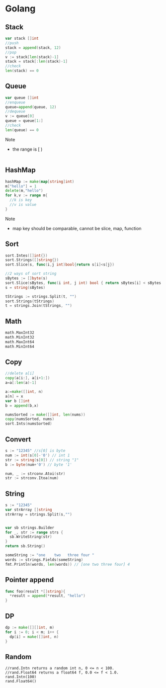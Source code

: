 # Golang

## Stack
```go
var stack []int
//push
stack = append(stack, 12)
//pop
v := stack[len(stack)-1]
stack = stack[:len(stack)-1]
//check
len(stack) == 0
```

## Queue
```go
var queue []int
//enqueue
queue=append(queue, 12)
//dequeue
v := queue[0]
queue = queue[1:]
//check
len(queue) == 0
```

Note
- the range is [ )
</br></br>

## HashMap
```go
hashMap := make(map[string]int)
m["hello"] = 1
delete(m,"hello")
for k,v := range m{
  //k is key
  //v is value
}
```
Note
- map key should be comparable, cannot be slice, map, function

## Sort
```go
sort.Intes([]int{})
sort.Strings([]string{})
sort.Slice(s, func(i,j int)bool{return s[i]<s[j})

//2 ways of sort string
sBytes := []byte(s)
sort.Slice(sBytes, func(i int, j int) bool { return sBytes[i] < sBytes[j] })
s = string(sBytes)

tStrings := strings.Split(t, "")
sort.Strings(tStrings)
t = strings.Join(tStrings, "")
```
## Math
```go
math.MaxInt32
math.MinInt32
math.MaxInt64
math.MinInt64
```
## Copy
```go
//delete a[i]
copy(a[i:], a[i+1:])
a=a[:len(a)-1]

a:=make([]int, n)
a[n] = x
var b []int
b = append(b,x)

numsSorted := make([]int, len(nums))
copy(numsSorted, nums)
sort.Ints(numsSorted)
```
## Convert
```go
s := "12345" //s[0] is byte
num := int(s[0]-'0') // int 1
str := string(s[0]) // string "1"
b := byte(num+'0') // byte '1'

num, _ := strconv.Atoi(str)
str := strconv.Itoa(num)
```

## String
```go
s := "12345"
var strArray []string
strArray = strings.Split(s,"")


var sb strings.Builder
for _, str := range strs {
  sb.WriteString(str)
}
return sb.String()

someString := "one    two   three four "
words := strings.Fields(someString)
fmt.Println(words, len(words)) // [one two three four] 4
```

## Pointer append
```go
func foo(result *[]string){
  *result = append(*result, "hello")
}
```

## DP
```go
dp := make([][]int, m)
for i := 0; i < m; i++ {
  dp[i] = make([]int, n)
}
```

## Random
```
//rand.Intn returns a random int n, 0 <= n < 100.
//rand.Float64 returns a float64 f, 0.0 <= f < 1.0.
rand.Intn(100)
rand.Float64()
```

